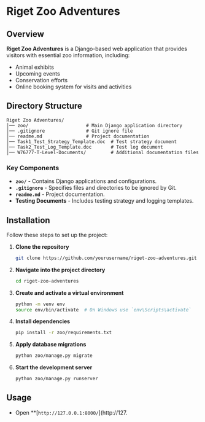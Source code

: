 # Riget Zoo Adventures

## Overview
**Riget Zoo Adventures** is a Django-based web application that provides visitors with essential zoo information, including:
- Animal exhibits
- Upcoming events
- Conservation efforts
- Online booking system for visits and activities

## Directory Structure
```
Riget Zoo Adventures/
│── zoo/                     # Main Django application directory
│── .gitignore               # Git ignore file
│── readme.md                # Project documentation
│── Task1_Test_Strategy_Template.doc  # Test strategy document
│── Task2_Test_Log_Template.doc       # Test log document
│── W76777-T-Level-Documents/         # Additional documentation files
```

### Key Components
- **`zoo/`** - Contains Django applications and configurations.
- **`.gitignore`** - Specifies files and directories to be ignored by Git.
- **`readme.md`** - Project documentation.
- **Testing Documents** - Includes testing strategy and logging templates.

## Installation
Follow these steps to set up the project:

1. **Clone the repository**  
   ```sh
   git clone https://github.com/yourusername/riget-zoo-adventures.git
   ```
2. **Navigate into the project directory**  
   ```sh
   cd riget-zoo-adventures
   ```
3. **Create and activate a virtual environment**  
   ```sh
   python -m venv env
   source env/bin/activate  # On Windows use `env\Scripts\activate`
   ```
4. **Install dependencies**  
   ```sh
   pip install -r zoo/requirements.txt
   ```
5. **Apply database migrations**  
   ```sh
   python zoo/manage.py migrate
   ```
6. **Start the development server**  
   ```sh
   python zoo/manage.py runserver
   ```

## Usage
- Open **[`http://127.0.0.1:8000/`](http://127.

